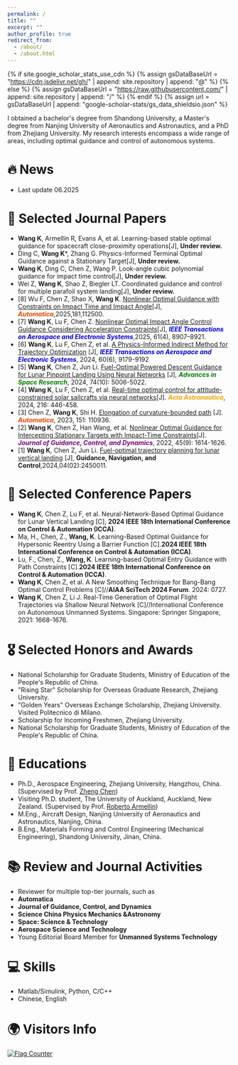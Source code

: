 ```yaml
---
permalink: /
title: ""
excerpt: ""
author_profile: true
redirect_from: 
  - /about/
  - /about.html
---
```


{% if site.google_scholar_stats_use_cdn %}
{% assign gsDataBaseUrl = "https://cdn.jsdelivr.net/gh/" | append: site.repository | append: "@" %}
{% else %}
{% assign gsDataBaseUrl = "https://raw.githubusercontent.com/" | append: site.repository | append: "/" %}
{% endif %}
{% assign url = gsDataBaseUrl | append: "google-scholar-stats/gs_data_shieldsio.json" %}

<span class='anchor' id='about-me'></span>
I obtained a bachelor's degree from Shandong University, a Master's degree from Nanjing University of Aeronautics and Astronautics, and a PhD from Zhejiang University. My research interests encompass a wide range of areas, including optimal guidance and control of autonomous systems. 

# 🔥 News
- Last update 06.2025

# 📝 Selected Journal Papers
- **Wang K**, Armellin R, Evans A, et al. Learning-based stable optimal guidance for spacecraft close-proximity operations[J], **Under review.**
- Ding C, **Wang K***, Zhang G. Physics-Informed Terminal Optimal Guidance against a Stationary Target[J], **Under review.**
- **Wang K**, Ding C, Chen Z, Wang P. Look-angle cubic polynomial guidance for impact time control[J], **Under review.**
- Wei Z, **Wang K**, Shao Z, Biegler LT.  Coordinated guidance and control for multiple parafoil system landing[J], **Under review.**
- [8] Wu F, Chen Z, Shao X, **Wang K**. [Nonlinear Optimal Guidance with Constraints on Impact Time and Impact
Angle](https://doi.org/10.1016/j.automatica.2025.112500)[J], <span style="color:#FF4500;"><em><strong>Automatica</strong></em></span>,2025,181,112500.
- [7] **Wang K**, Lu F, Chen Z. [Nonlinear Optimal Impact Angle Control Guidance Considering Acceleration Constraints](https://ieeexplore.ieee.org/document/10926912/)[J], <span style="color:blue;"><em><strong>IEEE Transactions on Aerospace and Electronic Systems</strong></em></span>,2025, 61(4), 8907–8921.
- [6] **Wang K**, Lu F, Chen Z, et al. [A Physics-Informed Indirect Method for Trajectory Optimization](https://ieeexplore.ieee.org/document/10623330/) [J], <span style="color:blue;"><em><strong>IEEE Transactions on Aerospace and Electronic Systems</strong></em></span>, 2024, 60(6), 9179-9192
- [5] **Wang K**, Chen Z, Jun Li. [Fuel-Optimal Powered Descent Guidance for Lunar Pinpoint Landing Using Neural Networks](https://linkinghub.elsevier.com/retrieve/pii/S0273117724007154) [J], <span style="color:green;"><em><strong>Advances in Space Research</strong></em></span>, 2024, 74(10): 5006-5022.
- [4] **Wang K**, Lu F, Chen Z, et al. [Real-time optimal control for attitude-constrained solar sailcrafts via neural networks](https://linkinghub.elsevier.com/retrieve/pii/S0094576524000341)[J]. <span style="color:orange;"><em><strong>Acta Astronautica</strong></em></span>, 2024, 216: 446-458.
- [3] Chen Z, **Wang K**, Shi H. [Elongation of curvature-bounded path](https://linkinghub.elsevier.com/retrieve/pii/S0005109823000869) [J]. <span style="color:#FF4500;"><em><strong>Automatica</strong></em></span>, 2023, 151: 110936.
- [2] **Wang K**, Chen Z, Han Wang, et al. [Nonlinear Optimal Guidance for Intercepting Stationary Targets with Impact-Time Constraints](https://arc.aiaa.org/doi/10.2514/1.G006666)[J]. <span style="color:purple;"><em><strong>Journal of Guidance, Control, and Dynamics</strong></em></span>, 2022, 45(9): 1614-1626.
- [1] **Wang K**, Chen Z, Jun Li. [Fuel-optimal trajectory planning for lunar vertical landing](https://www.worldscientific.com/doi/10.1142/S2737480724500110) [J], **Guidance, Navigation, and Control**,2024,04(02):2450011.

# 📝 Selected Conference Papers
- **Wang K**, Chen Z, Lu F, et al. Neural-Network-Based Optimal Guidance for Lunar Vertical Landing [C], **2024 IEEE 18th International Conference on Control & Automation (ICCA)**.
- Ma, H., Chen, Z., **Wang, K**. Learning-Based Optimal Guidance for Hypersonic Reentry Using a Barrier Function [C].**2024 IEEE 18th International Conference on Control & Automation (ICCA)**.
- Lu, F., Chen, Z., **Wang, K**. Learning-based Optimal Entry Guidance with Path Constraints [C].**2024 IEEE 18th International Conference on Control & Automation (ICCA)**.
- **Wang K**, Chen Z, et al. A New Smoothing Technique for Bang-Bang Optimal Control Problems [C]//**AIAA SciTech 2024 Forum**. 2024: 0727. 
- **Wang K**, Chen Z, Li J. Real-Time Generation of Optimal Flight Trajectories via Shallow Neural Network [C]//International Conference on Autonomous Unmanned Systems. Singapore: Springer Singapore, 2021: 1668-1676.

# 🎖 Selected Honors and Awards
- National Scholarship for Graduate Students, Ministry of Education of the People's Republic of China. 
- "Rising Star" Scholarship for Overseas Graduate Research, Zhejiang University. 
- "Golden Years" Overseas Exchange Scholarship, Zhejiang University. Visited Politecnico di Milano.
- Scholarship for Incoming Freshmen, Zhejiang University. 
- National Scholarship for Graduate Students, Ministry of Education of the People's Republic of China. 

# 📖 Educations
- Ph.D., Aerospace Engineering, Zhejiang University, Hangzhou, China. (Supervised by Prof. [Zheng Chen](https://person.zju.edu.cn/0019048))
- Visiting Ph.D. student, The University of Auckland, Auckland, New Zealand. (Supervised by Prof. [Roberto Armellin](https://profiles.auckland.ac.nz/roberto-armellin))
- M.Eng., Aircraft Design, Nanjing University of Aeronautics and Astronautics, Nanjing, China.
- B.Eng., Materials Forming and Control Engineering (Mechanical Engineering), Shandong University, Jinan, China.

# 📚 Review and Journal Activities
- Reviewer for multiple top-tier journals, such as
- **Automatica**
- **Journal of Guidance, Control, and Dynamics**
- **Science China Physics Mechanics &Astronomy**
- **Space: Science & Technology**
- **Aerospace Science and Technology**
- Young Editorial Board Member for **Unmanned Systems Technology**

# 💻 Skills
- Matlab/Simulink, Python, C/C++
- Chinese, English
  
# 🌍 Visitors Info
 <a href="https://info.flagcounter.com/LJvB"><img src="https://s01.flagcounter.com/count2/LJvB/bg_FFFFFF/txt_000000/border_CCCCCC/columns_2/maxflags_10/viewers_0/labels_0/pageviews_1/flags_0/percent_0/" alt="Flag Counter" border="0"></a>

